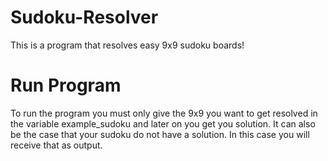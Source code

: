 # Sudoku-Resolver
This is a program that resolves easy 9x9 sudoku boards!

# Run Program
To run the program you must only give the 9x9 you want to get resolved in the variable example_sudoku and later on you get you solution. 
It can also be the case that your sudoku do not have a solution. In this case you will receive that as output.
